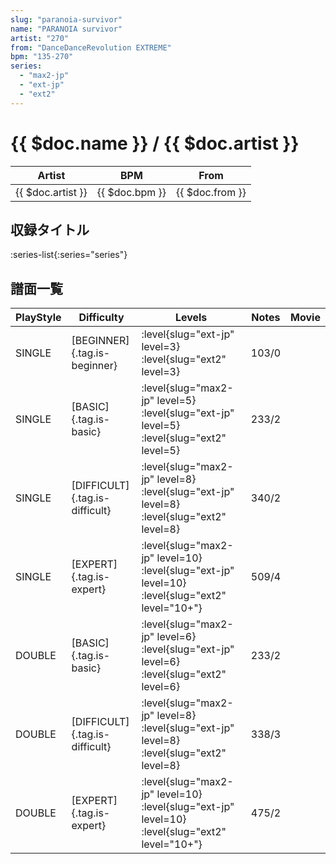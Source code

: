 ```yaml
---
slug: "paranoia-survivor"
name: "PARANOIA survivor"
artist: "270"
from: "DanceDanceRevolution EXTREME"
bpm: "135-270"
series:
  - "max2-jp"
  - "ext-jp"
  - "ext2"
---
```


# {{ $doc.name }} / {{ $doc.artist }}

|Artist|BPM|From|
|------|---|----|
|{{ $doc.artist }}|{{ $doc.bpm }}|{{ $doc.from }}|

## 収録タイトル

:series-list{:series="series"}

## 譜面一覧

|PlayStyle|Difficulty|Levels|Notes|Movie|
|---------|----------|------|-----|-----|
|SINGLE|[BEGINNER]{.tag.is-beginner}|<div class="field is-grouped is-grouped-multiline">:level{slug="ext-jp" level=3} :level{slug="ext2" level=3}</div>|103/0||
|SINGLE|[BASIC]{.tag.is-basic}|<div class="field is-grouped is-grouped-multiline">:level{slug="max2-jp" level=5} :level{slug="ext-jp" level=5} :level{slug="ext2" level=5}</div>|233/2||
|SINGLE|[DIFFICULT]{.tag.is-difficult}|<div class="field is-grouped is-grouped-multiline">:level{slug="max2-jp" level=8} :level{slug="ext-jp" level=8} :level{slug="ext2" level=8}</div>|340/2||
|SINGLE|[EXPERT]{.tag.is-expert}|<div class="field is-grouped is-grouped-multiline">:level{slug="max2-jp" level=10} :level{slug="ext-jp" level=10} :level{slug="ext2" level="10+"}</div>|509/4||
|DOUBLE|[BASIC]{.tag.is-basic}|<div class="field is-grouped is-grouped-multiline">:level{slug="max2-jp" level=6} :level{slug="ext-jp" level=6} :level{slug="ext2" level=6}</div>|233/2||
|DOUBLE|[DIFFICULT]{.tag.is-difficult}|<div class="field is-grouped is-grouped-multiline">:level{slug="max2-jp" level=8} :level{slug="ext-jp" level=8} :level{slug="ext2" level=8}</div>|338/3||
|DOUBLE|[EXPERT]{.tag.is-expert}|<div class="field is-grouped is-grouped-multiline">:level{slug="max2-jp" level=10} :level{slug="ext-jp" level=10} :level{slug="ext2" level="10+"}</div>|475/2||

